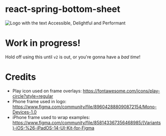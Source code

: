# react-spring-bottom-sheet

![Logo with the text Accessible, Delightful and Performant](https://user-images.githubusercontent.com/81981/101104249-0006a200-35cb-11eb-80bc-f8ec5fd453e0.png)


# Work in progress!

Hold off using this until `v2` is out, or you're gonna have a _bad time_!

# Credits

- Play icon used on frame overlays: https://fontawesome.com/icons/play-circle?style=regular
- Phone frame used in logo: https://www.figma.com/community/file/896042888090872154/Mono-Devices-1.0
- iPhone frame used to wrap examples: https://www.figma.com/community/file/858143367356468985/(Variants)-iOS-%26-iPadOS-14-UI-Kit-for-Figma

